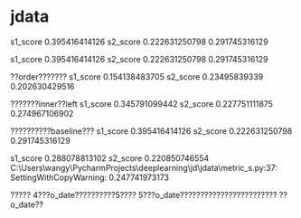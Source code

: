 # jdata

s1_score    0.395416414126
s2_score     0.222631250798
0.291745316129

s1_score    0.395416414126
s2_score     0.222631250798
0.291745316129

??order???????
s1_score    0.154138483705
s2_score     0.23495839339
0.202630429516

???????inner??left
s1_score    0.345791099442
s2_score     0.227751111875
0.274967106902

??????????baseline???
s1_score    0.395416414126
s2_score     0.222631250798
0.291745316129

s1_score    0.288078813102
s2_score     0.220850746554
C:\Users\wangy\PycharmProjects\deeplearning\jd\jdata\metric_s.py:37: SettingWithCopyWarning:
0.247741973173

?????
4???o_date??????????5????
5???o_date????????????????????????
??o_date??